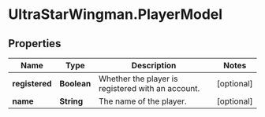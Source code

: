 # UltraStarWingman.PlayerModel

## Properties

Name | Type | Description | Notes
------------ | ------------- | ------------- | -------------
**registered** | **Boolean** | Whether the player is registered with an account. | [optional] 
**name** | **String** | The name of the player. | [optional] 


